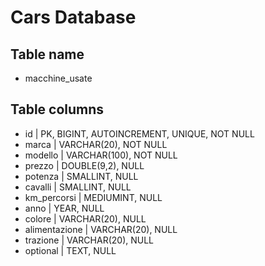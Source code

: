 
# Cars Database

## Table name

- macchine_usate

## Table columns

- id | PK, BIGINT, AUTOINCREMENT, UNIQUE, NOT NULL
- marca | VARCHAR(20), NOT NULL
- modello | VARCHAR(100), NOT NULL
- prezzo | DOUBLE(9,2), NULL
- potenza | SMALLINT, NULL
- cavalli | SMALLINT, NULL
- km_percorsi | MEDIUMINT, NULL
- anno | YEAR, NULL
- colore | VARCHAR(20), NULL
- alimentazione | VARCHAR(20), NULL
- trazione | VARCHAR(20), NULL
- optional | TEXT, NULL
